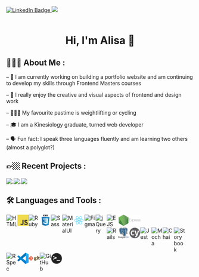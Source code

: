 <div id="header">
  <div id="badges">
    <a href="your-linkedin-URL">
      <img src="https://img.shields.io/badge/LinkedIn-blue?style=for-the-badge&logo=linkedin&logoColor=white" alt="LinkedIn Badge"/>
    </a>
    <a href="mailto:alisa.vorotyn@gmail.com">
      <img src="https://img.shields.io/badge/Gmail-D14836?style=for-the-badge&logo=gmail&logoColor=white"/>
    </a>
</div>
  <img src="https://komarev.com/ghpvc/?username=vorotyna&style=flat-square&color=blue" alt=""/>
</div>

<h1 align=center> Hi, I'm Alisa 👋  </h1>


## 👩🏻‍💻 About Me :
– 📍 I am currently working on building a portfolio website and am continuing to develop my skills through Frontend Masters courses

– 🎨 I really enjoy the creative and visual aspects of frontend and design work

– 🚴🏼‍♀️ My favourite pastime is weightlifting or cycling

– 🎓 I am a Kinesiology graduate, turned web developer

– 🗣 Fun fact: I speak three languages fluently and am learning two others (almost a polyglot?)

## 👉🏼 Recent Projects :
<a href="https://github.com/vorotyna/read-roster">
  <img align="center" src="https://github-readme-stats.vercel.app/api/pin/?username=vorotyna&repo=read-roster&title_color=ffffff&text_color=c9cacc&icon_color=FFD966&bg_color=1d1f20" />
</a>
<a href="https://github.com/vorotyna/sportami">
  <img align="center" src="https://github-readme-stats.vercel.app/api/pin/?username=vorotyna&repo=sportami&title_color=ffffff&text_color=c9cacc&icon_color=FFD966&bg_color=1d1f20" />
</a>
<a href="https://github.com/vorotyna/granny-on-the-go">
  <img align="center" src="https://github-readme-stats.vercel.app/api/pin/?username=vorotyna&repo=granny-on-the-go&title_color=ffffff&text_color=c9cacc&icon_color=FFD966&bg_color=1d1f21" />
</a>

## 🛠 Languages and Tools :

<img align="left" alt="HTML" width="30px" src="https://user-images.githubusercontent.com/25181517/192158954-f88b5814-d510-4564-b285-dff7d6400dad.png" />
<img align="left" alt="JavaScript" width="30px" src="https://raw.githubusercontent.com/github/explore/80688e429a7d4ef2fca1e82350fe8e3517d3494d/topics/javascript/javascript.png" />
<img align="left" alt="Ruby" width="30px" src="https://user-images.githubusercontent.com/25181517/192603745-7d34df9e-7756-4756-a539-6a61badf7a80.png" />
<img align="left" alt="CSS3" width="30px" src="https://raw.githubusercontent.com/github/explore/80688e429a7d4ef2fca1e82350fe8e3517d3494d/topics/css/css.png" />
<img align="left" alt="Sass" width="30px" src="https://user-images.githubusercontent.com/25181517/192158956-48192682-23d5-4bfc-9dfb-6511ade346bc.png" />
<img align="left" alt="MaterialUI" width="30px" src="https://user-images.githubusercontent.com/25181517/189716630-fe6c084c-6c66-43af-aa49-64c8aea4a5c2.png" />
<img align="left" alt="React" width="30px" src="https://raw.githubusercontent.com/github/explore/80688e429a7d4ef2fca1e82350fe8e3517d3494d/topics/react/react.png" />
<img align="left" alt="Figma" width="30px" src="https://user-images.githubusercontent.com/25181517/189715289-df3ee512-6eca-463f-a0f4-c10d94a06b2f.png" />
<img align="left" alt="jQuery" width="30px" src="https://i.dlpng.com/static/png/7044160_preview.png" />
<img align="left" alt="EJS" width="30px" src="https://pbs.twimg.com/profile_images/833789473376854018/skScegH6_400x400.jpg" />
<img align="left" alt="Node.js" width="30px" src="https://raw.githubusercontent.com/github/explore/80688e429a7d4ef2fca1e82350fe8e3517d3494d/topics/nodejs/nodejs.png" />
<img align="left" alt="Express.js" width="30px" 
src="https://raw.githubusercontent.com/github/explore/80688e429a7d4ef2fca1e82350fe8e3517d3494d/topics/express/express.png" /> </br>
</br>
<img align="left" alt="Rails" width="30px" 
src="https://user-images.githubusercontent.com/25181517/192603748-3ac17112-3653-4257-80da-a57334b11411.png" />
<img align="left" alt="PostgreSQL" width="30px" src="https://raw.githubusercontent.com/devicons/devicon/master/icons/postgresql/postgresql-original-wordmark.svg" />
<img align="left" alt="Cypress" width="30px" src="https://raw.githubusercontent.com/jakinyang/jakinyang/main/resources/cypress.svg" />
<img align="left" alt="Jest" width="30px" src="https://www.vectorlogo.zone/logos/jestjsio/jestjsio-icon.svg" />
<img align="left" alt="Mocha" width="30px" src="https://www.vectorlogo.zone/logos/mochajs/mochajs-icon.svg" />
<img align="left" alt="Chai" width="30px" src="https://p7.hiclipart.com/preview/626/247/761/mocha-javascript-node-js-test-driven-development-assertion-chai-sheng.jpg" />
<img align="left" alt="Storybook" width="30px" src="https://icons.veryicon.com/png/o/business/vscode-program-item-icon/storybook.png" />
<img align="left" alt="RSpec" width="30px" src="https://cbabhusal.files.wordpress.com/2015/12/812ab30c5723956adcf8c1bbaf23e471143e1934.png" />
<img align="left" alt="Visual Studio Code" width="30px" src="https://raw.githubusercontent.com/github/explore/80688e429a7d4ef2fca1e82350fe8e3517d3494d/topics/visual-studio-code/visual-studio-code.png" />
<img align="left" alt="Git" width="30px" src="https://raw.githubusercontent.com/github/explore/80688e429a7d4ef2fca1e82350fe8e3517d3494d/topics/git/git.png" />
<img align="left" alt="GitHub" width="30px" src="https://www.vectorlogo.zone/logos/github/github-tile.svg" />
<img align="left" alt="Terminal" width="30px" src="https://raw.githubusercontent.com/github/explore/80688e429a7d4ef2fca1e82350fe8e3517d3494d/topics/terminal/terminal.png" />
